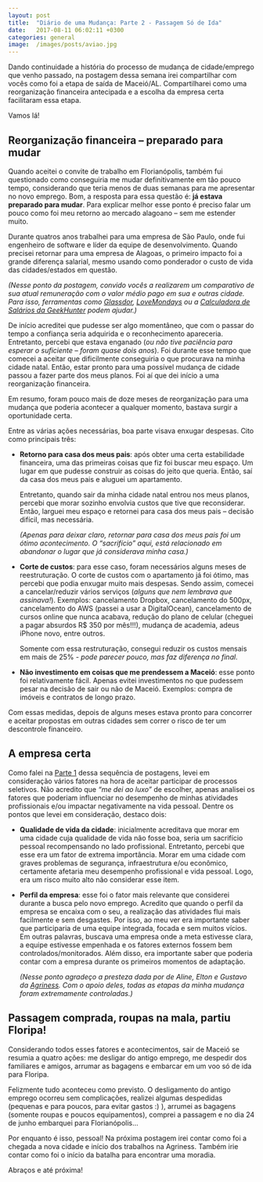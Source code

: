 ```yaml
---
layout: post
title:  "Diário de uma Mudança: Parte 2 - Passagem Só de Ida"
date:   2017-08-11 06:02:11 +0300
categories: general
image:  /images/posts/aviao.jpg
---
```


Dando continuidade a história do processo de mudança de cidade/emprego que venho passado, na postagem dessa semana irei compartilhar com vocês como foi a etapa de saída de Maceió/AL. Compartilharei como uma reorganização financeira antecipada e a escolha da empresa certa facilitaram essa etapa.

Vamos lá!

## Reorganização financeira – preparado para mudar

Quando aceitei o convite de trabalho em Florianópolis, também fui questionado como conseguiria me mudar definitivamente em tão pouco tempo, considerando que teria menos de duas semanas para me apresentar no novo emprego. Bom, a resposta para essa questão é: **já estava preparado para mudar**. Para explicar melhor esse ponto é preciso falar um pouco como foi meu retorno ao mercado alagoano – sem me estender muito.

Durante quatros anos trabalhei para uma empresa de São Paulo, onde fui engenheiro de software e líder da equipe de desenvolvimento. Quando precisei retornar para uma empresa de Alagoas, o primeiro impacto foi a grande diferença salarial, mesmo usando como ponderador o custo de vida das cidades/estados em questão.

*(Nesse ponto da postagem, convido vocês a realizarem um comparativo de sua atual remuneração com o valor médio pago em sua e outras cidade. Para isso, ferramentas como [Glassdor](https://www.glassdoor.com/index.htm), [LoveMondays](https://www.lovemondays.com.br/) ou a [Calculadora de Salários da GeekHunter](https://www.geekhunter.com.br/calculadora-de-salarios) podem ajudar.)*

De início acreditei que pudesse ser algo momentâneo, que com o passar do tempo a confiança seria adquirida e o reconhecimento apareceria. Entretanto, percebi que estava enganado (*ou não tive paciência para esperar o suficiente – foram quase dois anos*). Foi durante esse tempo que comecei a aceitar que dificilmente conseguiria o que procurava na minha cidade natal. Então, estar pronto para uma possível mudança de cidade passou a fazer parte dos meus planos. Foi aí que dei início a uma reorganização financeira.

Em resumo, foram pouco mais de doze meses de reorganização para uma mudança que poderia acontecer a qualquer momento, bastava surgir a oportunidade certa.

Entre as várias ações necessárias, boa parte visava enxugar despesas. Cito como principais três:


* **Retorno para casa dos meus pais**: após obter uma certa estabilidade financeira, uma das primeiras coisas que fiz foi buscar meu espaço. Um lugar em que pudesse construir as coisas do jeito que queria. Então, saí da casa dos meus pais e aluguei um apartamento.

  Entretanto, quando sair da minha cidade natal entrou nos meus planos, percebi que morar sozinho envolvia custos que tive que reconsiderar. Então, larguei meu espaço e retornei para casa dos meus pais – decisão difícil, mas necessária.

  *(Apenas para deixar claro, retornar para casa dos meus pais foi um ótimo acontecimento. O “sacrifício” aqui, está relacionado em abandonar o lugar que já considerava minha casa.)*

* **Corte de custos**: para esse caso, foram necessários alguns meses de reestruturação. O corte de custos com o apartamento já foi ótimo, mas percebi que podia enxugar muito mais despesas. Sendo assim, comecei a cancelar/reduzir vários serviços (*alguns que nem lembrava que assinava!*).  Exemplos: cancelamento Dropbox, cancelamento do 500px, cancelamento do AWS (passei a usar a DigitalOcean), cancelamento de cursos online que nunca acabava, redução do plano de celular (cheguei a pagar absurdos R$ 350 por mês!!!), mudança de academia, adeus iPhone novo, entre outros.

  Somente com essa restruturação, consegui reduzir os custos mensais em mais de 25% - *pode parecer pouco, mas faz diferença no final*.

* **Não investimento em coisas que me prendessem a Maceió**: esse ponto foi relativamente fácil. Apenas evitei investimentos no que pudessem pesar na decisão de sair ou não de Maceió. Exemplos: compra de imóveis e contratos de longo prazo.

Com essas medidas, depois de alguns meses estava pronto para concorrer e aceitar propostas em outras cidades sem correr o risco de ter um descontrole financeiro.

## A empresa certa

Como falei na [Parte 1](http://marcospereirajr.com.br/general/2017/08/03/diario-de-uma-mudanca-parte-1.html) dessa sequência de postagens, levei em consideração vários fatores na hora de aceitar participar de processos seletivos. Não acredito que *“me dei ao luxo”* de escolher, apenas analisei os fatores que poderiam influenciar no desempenho de minhas atividades profissionais e/ou impactar negativamente na vida pessoal. Dentre os pontos que levei em consideração, destaco dois:

* **Qualidade de vida da cidade**: inicialmente acreditava que morar em uma cidade cuja qualidade de vida não fosse boa, seria um sacrifício pessoal recompensando no lado profissional. Entretanto, percebi que esse era um fator de extrema importância.  Morar em uma cidade com graves problemas de segurança, infraestrutura e/ou econômico, certamente afetaria meu desempenho profissional e vida pessoal. Logo, era um risco muito alto não considerar esse item.

* **Perfil da empresa**: esse foi o fator mais relevante que considerei durante a busca pelo novo emprego. Acredito que quando o perfil da empresa se encaixa com o seu, a realização das atividades flui mais facilmente e sem desgastes. Por isso, ao meu ver era importante saber que participaria de uma equipe integrada, focada e sem muitos vícios. Em outras palavras, buscava uma empresa onde a meta estivesse clara, a equipe estivesse empenhada e os fatores externos fossem bem controlados/monitorados. Além disso, era importante saber que poderia contar com a empresa durante os primeiros momentos de adaptação.

  *(Nesse ponto agradeço a presteza dada por de Aline, Elton e Gustavo da [Agriness](http://www.agriness.com/pt/). Com o apoio deles, todas as etapas da minha mudança foram extremamente controladas.)*

## Passagem comprada, roupas na mala, partiu Floripa!

Considerando todos esses fatores e acontecimentos, sair de Maceió se resumia a quatro ações: me desligar do antigo emprego, me despedir dos familiares e amigos, arrumar as bagagens e embarcar em um voo só de ida para Floripa.

Felizmente tudo aconteceu como previsto. O desligamento do antigo emprego ocorreu sem complicações, realizei algumas despedidas (pequenas e para poucos, para evitar gastos :) ), arrumei as bagagens (somente roupas e poucos equipamentos), comprei a passagem e no dia 24 de junho embarquei para Florianópolis...

Por enquanto é isso, pessoal! Na próxima postagem irei contar como foi a chegada a nova cidade e início dos trabalhos na Agriness. Também irie contar como foi o início da batalha para encontrar uma moradia.

Abraços e até próxima!
